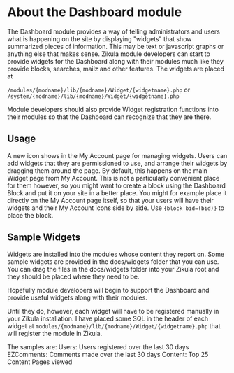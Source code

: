 About the Dashboard module
==========================

The Dashboard module provides a way of telling administrators and users what
is happening on the site by displaying "widgets" that show summarized pieces of
information.  This may be text or javascript graphs or anything else that makes
sense.  Zikula module developers can start to provide widgets for the Dashboard
along with their modules much like they provide blocks, searches, mailz and
other features.  The widgets are placed at 

`/modules/{modname}/lib/{modname}/Widget/{widgetname}.php` or 
`/system/{modname}/lib/{modname}/Widget/{widgetname}.php`

Module developers should also provide Widget registration functions into their
modules so that the Dashboard can recognize that they are there.

Usage
-----

A new icon shows in the My Account page for managing widgets.  Users can add
widgets that they are permissioned to use, and arrange their widgets by dragging
them around the page.  By default, this happens on the main Widget page from
My Account.  This is not a particularly convenient place for them however, so
you might want to create a block using the Dashboard Block and put it on your
site in a better place.  You might for example place it directly on the My
Account page itself, so that your users will have their widgets and their My
Account icons side by side.  Use `{block bid=(bid)}` to place the block.


Sample Widgets
--------------

Widgets are installed into the modules whose content they report on. Some 
sample widgets are provided in the docs/widgets folder that you can use.  You
can drag the files in the docs/widgets folder into your Zikula root and they 
should be placed where they need to be.

Hopefully module developers will begin to support the Dashboard and provide 
useful widgets along with their modules.

Until they do, however, each widget will have to be registered manually in
your Zikula installation.  I have placed some SQL in the header of each widget
at `modules/{modname}/lib/{modname}/Widget/{widgetname}.php` that will register
the module in Zikula.

The samples are:
Users: Users registered over the last 30 days
EZComments: Comments made over the last 30 days
Content: Top 25 Content Pages viewed

